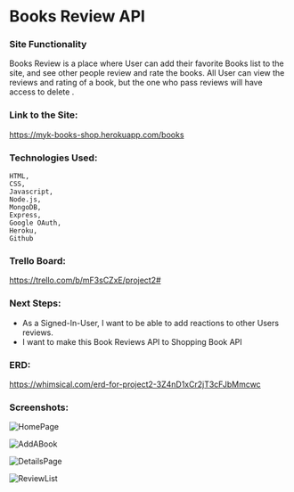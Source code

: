# Books Review API

### Site Functionality
Books Review is a place where User can add their favorite Books list to the site, and see other people review and rate the books. All User can view the reviews and rating of a book, but the one who pass reviews will have access to delete . 


### Link to the Site:
https://myk-books-shop.herokuapp.com/books

### Technologies Used:
    HTML,
    CSS,
    Javascript,
    Node.js,
    MongoDB, 
    Express, 
    Google OAuth, 
    Heroku, 
    Github

### Trello Board:
https://trello.com/b/mF3sCZxE/project2#

### Next Steps:
<ul>
    <li>As a Signed-In-User, I want to be able to add  reactions to other Users reviews.</li>
    <li> I want to make this Book Reviews API to Shopping Book API</li>
</ul>

### ERD:
https://whimsical.com/erd-for-project2-3Z4nD1xCr2jT3cFJbMmcwc

### Screenshots:
![HomePage](https://i.imgur.com/oCp3xiw.png)

![AddABook](https://i.imgur.com/U20OJJd.png)

![DetailsPage](https://i.imgur.com/TAz9bE2.png)

![ReviewList](https://i.imgur.com/4EJGHaH.png)


